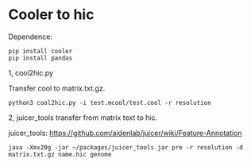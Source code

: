 # Cooler to hic

Dependence:
```
pip install cooler
pip install pandas
```

1, cool2hic.py

Transfer cool to matrix.txt.gz.
```
python3 cool2hic.py -i test.mcool/test.cool -r resolution
```


2, juicer_tools transfer from matrix text to hic.

juicer_tools: https://github.com/aidenlab/juicer/wiki/Feature-Annotation
```
java -Xmx20g -jar ~/packages/juicer_tools.jar pre -r resolution -d matrix.txt.gz name.hic genome
```
